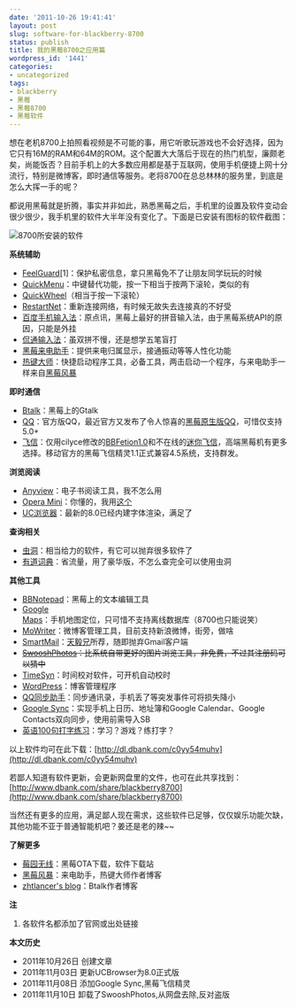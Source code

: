 ```yaml
---
date: '2011-10-26 19:41:41'
layout: post
slug: software-for-blackberry-8700
status: publish
title: 我的黑莓8700之应用篇
wordpress_id: '1441'
categories:
- uncategorized
tags:
- blackberry
- 黑莓
- 黑莓8700
- 黑莓软件
---
```


想在老机8700上拍照看视频是不可能的事，用它听歌玩游戏也不会好选择，因为它只有16M的RAM和64M的ROM。这个配置大大落后于现在的热门机型，廉颇老矣，尚能饭否？目前手机上的大多数应用都是基于互联网，使用手机便捷上网十分流行，特别是微博客，即时通信等服务。老将8700在总总林林的服务里，到底是怎么大挥一手的呢？

都说用黑莓就是折腾，事实并非如此，熟悉黑莓之后，手机里的设置及软件变动会很少很少，我手机里的软件大半年没有变化了。下面是已安装有图标的软件截图：

![8700所安装的软件](http://i951.photobucket.com/albums/ad353/Fooleap/Blog/Fooleap/blackberry8700/softwareusing.png )

**系统辅助**

* [FeelGuard](http://www.feelberry.com/2010/07/26/feelguard-1-02/)[1]：保护私密信息，拿只黑莓免不了让朋友同学玩玩的时候
* [QuickMenu](http://www.bbota.cn/list-3490.html)：中键替代功能，按一下相当于按两下滚轮，类似的有
* [QuickWheel](http://www.berrymail.cn/quickwheel-v1-for-blackberry-by-berrymail.html)（相当于按一下滚轮）
* [RestartNet](http://compactbyte.com/)：重新连接网络，有时候无故失去连接真的不好受
* [百度手机输入法](http://bbs.maxpda.com/thread-524461-1-1.html)：原点讯，黑莓上最好的拼音输入法，由于黑莓系统API的原因，只能是外挂
* [侃通输入法](http://www.eodteam.cc/?category_name=canto)：虽双拼不慢，还是想学五笔盲打
* [黑莓来电助手](http://bbdev.org/2011/01/callassistant_1_4_7/)：提供来电归属显示，接通振动等等人性化功能
* [热键大师](http://bbdev.org/2010/11/keymaster2_0/)：快捷启动程序工具，必备工具，两击启动一个程序，与来电助手一样来自[黑莓风暴](http://bbdev.org/)

**即时通信**

* [Btalk](http://zhtlancer.com/)：黑莓上的Gtalk
* [QQ](http://mobile.qq.com/m/BlackBerry/8700/mqq)：官方版QQ，最近官方又发布了令人惊喜的[黑莓原生版QQ](http://reteng.qq.com/info/12599.html)，可惜仅支持5.0+
* [飞信](http://feixin.10086.cn/download/mobileclient/platformclientlist/Blackberry)：仅用cilyce修改的[BBFetion1.0](http://www.bber.info/post/bbfetion)和不在线的[迷你飞信](http://www.tookle.tk/)，高端黑莓机有更多选择。移动官方的黑莓飞信精灵1.1正式兼容4.5系统，支持群发。

**浏览阅读**

* [Anyview](http://anyview.net/)：电子书阅读工具，我不怎么用
* [Opera Mini](http://www.opera.com/mobile/)：你懂的，我用[这个](http://www.feelberry.com/2011/03/21/opera-international/)
* [UC浏览器](http://www.uc.cn/product/product_browser.shtml)：最新的8.0已经内建字体渲染，满足了

**查询相关**

* [虫洞](http://uzoo.cn/)：相当给力的软件，有它可以抛弃很多软件了
* [有道词典](http://berrycn.com/News/BBSoft/2009/1122/update-perfect-dictionary-translation-software-phone-ethics-dictionary-v1-0-4-for-blackberry.html)：省流量，用了豪华版，不怎么查完全可以使用虫洞

**其他工具**

* [BBNotepad](http://www.coolove.pcriot.com/)：黑莓上的文本编辑工具
* [Google Maps](http://www.google.com/mobile/maps/)：手机地图定位，只可惜不支持离线数据库（8700也只能说笑）
* [MoWriter](http://www.mowriter.com/default1.html)：微博客管理工具，目前支持新浪微博，街旁，做啥
* [SmartMail](http://www.021systems.com/cn/smartmail/)：[天毅兄](http://blog.fooleap.org/the-complex-of-blackberry.html#comment-459)所荐，随即抛弃Gmail客户端
* <del>[SwooshPhotos](http://swooshsoftware.com/)：比系统自带更好的图片浏览工具，非免费，不过其注册码可以猜中</del>
* [TimeSyn](http://www.berryol.com/tag/timesyn)：时间校对软件，可开机自动校时
* [WordPress](http://wordpress.org/)：博客管理程序
* [QQ同步助手](http://pim.qq.com/)：同步通讯录，手机丢了等突发事件可将损失降小
* [Google Sync](http://www.google.com/sync/blackberry.html)：实现手机上日历、地址簿和Google Calendar、Google Contacts双向同步，使用前需导入SB
* [英语100句打字练习](http://www.feelberry.com/2010/12/07/exercise/)：学习？游戏？练打字？

以上软件均可在此下载：[http://dl.dbank.com/c0yy54muhv](http://dl.dbank.com/c0yy54muhv)

若鄙人知道有软件更新，会更新网盘里的文件，也可在此共享找到：[http://www.dbank.com/share/blackberry8700](http://www.dbank.com/share/blackberry8700)

当然还有更多的应用，满足鄙人现在需求，这些软件已足够，仅仅娱乐功能欠缺，其他功能不亚于普通智能机吧？姜还是老的辣~~

**了解更多**

* [莓园无线](http://www.bbota.cn/)：黑莓OTA下载，软件下载站
* [黑莓风暴](http://bbdev.org/)：来电助手，热键大师作者博客
* [zhtlancer's blog](http://zhtlancer.com)：Btalk作者博客

**注**

1. 各软件名都添加了官网或出处链接

**本文历史**

* 2011年10月26日 创建文章
* 2011年11月03日 更新UCBrowser为8.0正式版
* 2011年11月08日 添加Google Sync,黑莓飞信精灵
* 2011年11月10日 卸载了SwooshPhotos,从网盘去除,反对盗版
